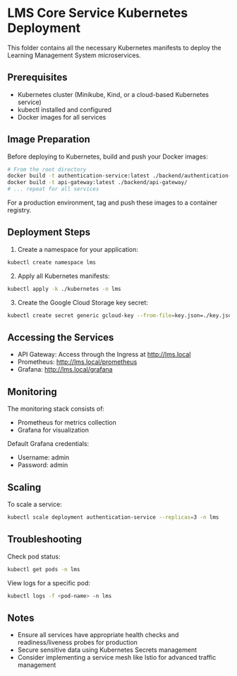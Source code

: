 # LMS Core Service Kubernetes Deployment

This folder contains all the necessary Kubernetes manifests to deploy the Learning Management System microservices.

## Prerequisites

- Kubernetes cluster (Minikube, Kind, or a cloud-based Kubernetes service)
- kubectl installed and configured
- Docker images for all services

## Image Preparation

Before deploying to Kubernetes, build and push your Docker images:

```bash
# From the root directory
docker build -t authentication-service:latest ./backend/authentication-service/
docker build -t api-gateway:latest ./backend/api-gateway/
# ... repeat for all services
```

For a production environment, tag and push these images to a container registry.

## Deployment Steps

1. Create a namespace for your application:

```bash
kubectl create namespace lms
```

2. Apply all Kubernetes manifests:

```bash
kubectl apply -k ./kubernetes -n lms
```

3. Create the Google Cloud Storage key secret:

```bash
kubectl create secret generic gcloud-key --from-file=key.json=./key.json -n lms
```

## Accessing the Services

- API Gateway: Access through the Ingress at http://lms.local
- Prometheus: http://lms.local/prometheus
- Grafana: http://lms.local/grafana

## Monitoring

The monitoring stack consists of:
- Prometheus for metrics collection
- Grafana for visualization

Default Grafana credentials:
- Username: admin
- Password: admin

## Scaling

To scale a service:

```bash
kubectl scale deployment authentication-service --replicas=3 -n lms
```

## Troubleshooting

Check pod status:

```bash
kubectl get pods -n lms
```

View logs for a specific pod:

```bash
kubectl logs -f <pod-name> -n lms
```

## Notes

- Ensure all services have appropriate health checks and readiness/liveness probes for production
- Secure sensitive data using Kubernetes Secrets management
- Consider implementing a service mesh like Istio for advanced traffic management
